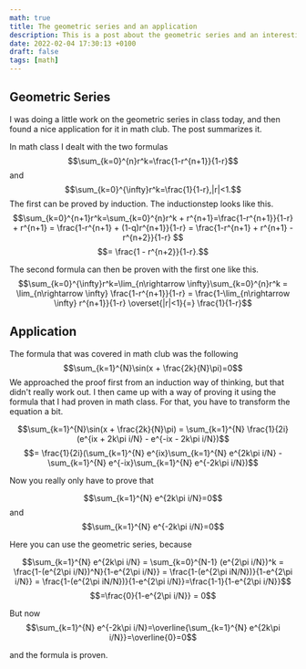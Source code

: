 ```yaml
---
math: true
title: The geometric series and an application
description: This is a post about the geometric series and an interesting application of it.
date: 2022-02-04 17:30:13 +0100
draft: false
tags: [math]
---
```


## Geometric Series
I was doing a little work on the geometric series in class today, and then found a nice application for it in math club. The post summarizes it. 

In math class I dealt with the two formulas 
$$\sum_{k=0}^{n}r^k=\frac{1-r^{n+1}}{1-r}$$ and $$\sum_{k=0}^{\infty}r^k=\frac{1}{1-r},|r|<1.$$ The first can be proved by induction. The inductionstep looks like this. $$\sum_{k=0}^{n+1}r^k=\sum_{k=0}^{n}r^k + r^{n+1}=\frac{1-r^{n+1}}{1-r} + r^{n+1} = \frac{1-r^{n+1} + (1-q)r^{n+1}}{1-r} = \frac{1-r^{n+1} + r^{n+1} - r^{n+2}}{1-r} $$
$$= \frac{1 - r^{n+2}}{1-r}.$$

The second formula can then be proven with the first one like this. 
$$\sum_{k=0}^{\infty}r^k=\lim_{n\rightarrow \infty}\sum_{k=0}^{n}r^k = \lim_{n\rightarrow \infty} \frac{1-r^{n+1}}{1-r} = \frac{1-\lim_{n\rightarrow \infty} r^{n+1}}{1-r} \overset{|r|<1}{=} \frac{1}{1-r}$$

## Application

The formula that was covered in math club was the following $$\sum_{k=1}^{N}\sin(x + \frac{2k}{N}\pi)=0$$ 
We approached the proof first from an induction way of thinking, but that didn't really work out. I then came up with a way of proving it using the formula that I had proven in math class. For that, you have to transform the equation a bit.

$$\sum_{k=1}^{N}\sin(x + \frac{2k}{N}\pi) = \sum_{k=1}^{N} \frac{1}{2i}(e^{ix + 2k\pi i/N} - e^{-ix - 2k\pi i/N})$$ 
$$= \frac{1}{2i}(\sum_{k=1}^{N} e^{ix}\sum_{k=1}^{N} e^{2k\pi i/N} - \sum_{k=1}^{N} e^{-ix}\sum_{k=1}^{N} e^{-2k\pi i/N})$$

Now you really only have to prove that

$$\sum_{k=1}^{N} e^{2k\pi i/N}=0$$ and $$\sum_{k=1}^{N} e^{-2k\pi i/N}=0$$

Here you can use the geometric series, because

$$\sum_{k=1}^{N} e^{2k\pi i/N} = \sum_{k=0}^{N-1} (e^{2\pi i/N})^k = \frac{1-(e^{2\pi i/N})^N}{1-e^{2\pi i/N}} = \frac{1-(e^{2\pi iN/N})}{1-e^{2\pi i/N}} = \frac{1-(e^{2\pi iN/N})}{1-e^{2\pi i/N}}=\frac{1-1}{1-e^{2\pi i/N}}$$
$$=\frac{0}{1-e^{2\pi i/N}} = 0$$ 

But now 
$$\sum_{k=1}^{N} e^{-2k\pi i/N}=\overline{\sum_{k=1}^{N} e^{2k\pi i/N}}=\overline{0}=0$$

and the formula is proven.
